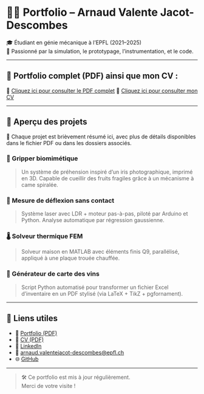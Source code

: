 # 👨‍💻 Portfolio – Arnaud Valente Jacot-Descombes

🎓 Étudiant en génie mécanique à l’EPFL (2021–2025)  
🚀 Passionné par la simulation, le prototypage, l’instrumentation, et le code.

---

## 🔗 Portfolio complet (PDF) ainsi que mon CV :

📄 [Cliquez ici pour consulter le PDF complet](https://raw.githubusercontent.com/Arnvalen/Portfolio/main/Portfolio_ArnaudVJ-D.pdf)
📄 [Cliquez ici pour consulter mon CV](https://raw.githubusercontent.com/Arnvalen/Portfolio/main/CV_ArnaudVJ-D.pdf)

---

## 📁 Aperçu des projets

🧠 Chaque projet est brièvement résumé ici, avec plus de détails disponibles dans le fichier PDF ou dans les dossiers associés.

### 🔬 Gripper biomimétique
> Un système de préhension inspiré d’un iris photographique, imprimé en 3D. Capable de cueillir des fruits fragiles grâce à un mécanisme à came spiralée.

### 📡 Mesure de déflexion sans contact
> Système laser avec LDR + moteur pas-à-pas, piloté par Arduino et Python. Analyse automatique par régression gaussienne.

### 🌡️ Solveur thermique FEM
> Solveur maison en MATLAB avec éléments finis Q9, parallélisé, appliqué à une plaque trouée chauffée.

### 🍷 Générateur de carte des vins
> Script Python automatisé pour transformer un fichier Excel d’inventaire en un PDF stylisé (via LaTeX + TikZ + pgfornament).

---

## 📎 Liens utiles

- 📄 [Portfolio (PDF)](https://raw.githubusercontent.com/Arnvalen/Portfolio/main/Portfolio_ArnaudVJ-D.pdf)
- 📄 [CV (PDF)](https://raw.githubusercontent.com/Arnvalen/Portfolio/main/CV_ArnaudVJ-D.pdf)
- 🔗 [LinkedIn](https://www.linkedin.com/in/arnaud-v-026612100)
- 📧 [arnaud.valentejacot-descombes@epfl.ch](mailto:arnaud.valentejacot-descombes@epfl.ch)
- 🌐 [GitHub](https://github.com/Arnvalen)

---

> 🛠️ Ce portfolio est mis à jour régulièrement.  
> Merci de votre visite !
